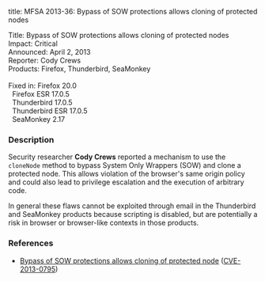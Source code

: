 title: MFSA 2013-36: Bypass of SOW protections allows cloning of protected nodes

<p>
<span class="label">Title:</span>      Bypass of SOW protections allows cloning
of protected nodes<br/>
<span class="label">Impact:</span>     Critical<br/>
<span class="label">Announced:</span>  April 2, 2013<br/>
<span class="label">Reporter:</span>   Cody Crews<br/>
<span class="label">Products:</span>   Firefox, Thunderbird, SeaMonkey<br/>
<br/>
<span class="label">Fixed in:</span>   Firefox 20.0<br/>
<span class="label">&#160;</span>      Firefox ESR 17.0.5<br/>
<span class="label">&#160;</span>      Thunderbird 17.0.5<br/>
<span class="label">&#160;</span>      Thunderbird ESR 17.0.5<br/>
<span class="label">&#160;</span>      SeaMonkey 2.17<br/>
</p>


<h3>Description</h3>

<p>Security researcher <strong>Cody Crews</strong> reported a mechanism to use the <code>cloneNode</code> method to bypass System Only Wrappers (SOW) and clone a protected node. This allows violation of the browser's same origin policy and could also lead to privilege escalation and the execution of arbitrary code.
</p>

<p class="note">In general these flaws cannot be exploited through email in the
Thunderbird and SeaMonkey products because scripting is disabled, but are
potentially a risk in browser or browser-like contexts in those products.</p>

<h3>References</h3>

<ul>
  <li><a href="https://bugzilla.mozilla.org/show_bug.cgi?id=825697">
      Bypass of SOW protections allows cloning of protected node</a> (<a href="http://cve.mitre.org/cgi-bin/cvename.cgi?name=CVE-2013-0795" class="ex-ref">CVE-2013-0795</a>)</li>
</ul>



